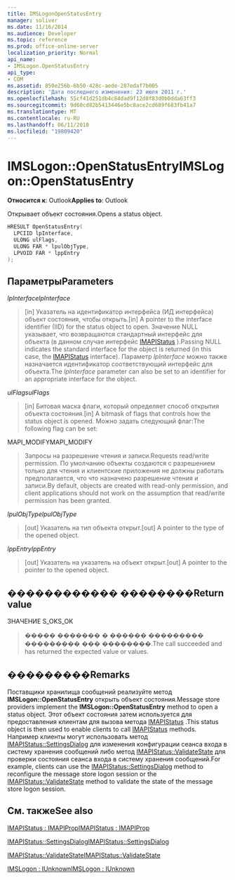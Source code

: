 ```yaml
---
title: IMSLogonOpenStatusEntry
manager: soliver
ms.date: 11/16/2014
ms.audience: Developer
ms.topic: reference
ms.prod: office-online-server
localization_priority: Normal
api_name:
- IMSLogon.OpenStatusEntry
api_type:
- COM
ms.assetid: 850e256b-6b50-428c-aede-287edaf7b005
description: 'Дата последнего изменения: 23 июля 2011 г.'
ms.openlocfilehash: 55cf41d251db4c84dad9f12d8f83d0b0dda63ff3
ms.sourcegitcommit: 9d60cd82b5413446e5bc8ace2cd689f683fb41a7
ms.translationtype: MT
ms.contentlocale: ru-RU
ms.lasthandoff: 06/11/2018
ms.locfileid: "19809420"
---
```

# <a name="imslogonopenstatusentry"></a><span data-ttu-id="bb4c3-103">IMSLogon::OpenStatusEntry</span><span class="sxs-lookup"><span data-stu-id="bb4c3-103">IMSLogon::OpenStatusEntry</span></span>

  
  
<span data-ttu-id="bb4c3-104">**Относится к**: Outlook</span><span class="sxs-lookup"><span data-stu-id="bb4c3-104">**Applies to**: Outlook</span></span> 
  
<span data-ttu-id="bb4c3-105">Открывает объект состояния.</span><span class="sxs-lookup"><span data-stu-id="bb4c3-105">Opens a status object.</span></span>
  
```cpp
HRESULT OpenStatusEntry(
  LPCIID lpInterface,
  ULONG ulFlags,
  ULONG FAR * lpulObjType,
  LPVOID FAR * lppEntry
);
```

## <a name="parameters"></a><span data-ttu-id="bb4c3-106">Параметры</span><span class="sxs-lookup"><span data-stu-id="bb4c3-106">Parameters</span></span>

 <span data-ttu-id="bb4c3-107">_lpInterface_</span><span class="sxs-lookup"><span data-stu-id="bb4c3-107">_lpInterface_</span></span>
  
> <span data-ttu-id="bb4c3-108">[in] Указатель на идентификатор интерфейса (ИД интерфейса) объект состояния, чтобы открыть.</span><span class="sxs-lookup"><span data-stu-id="bb4c3-108">[in] A pointer to the interface identifier (IID) for the status object to open.</span></span> <span data-ttu-id="bb4c3-109">Значение NULL указывает, что возвращаются стандартный интерфейс для объекта (в данном случае интерфейс [IMAPIStatus](imapistatusimapiprop.md) ).</span><span class="sxs-lookup"><span data-stu-id="bb4c3-109">Passing NULL indicates the standard interface for the object is returned (in this case, the [IMAPIStatus](imapistatusimapiprop.md) interface).</span></span> <span data-ttu-id="bb4c3-110">Параметр _lpInterface_ можно также назначается идентификатор соответствующий интерфейс для объекта.</span><span class="sxs-lookup"><span data-stu-id="bb4c3-110">The  _lpInterface_ parameter can also be set to an identifier for an appropriate interface for the object.</span></span> 
    
 <span data-ttu-id="bb4c3-111">_ulFlags_</span><span class="sxs-lookup"><span data-stu-id="bb4c3-111">_ulFlags_</span></span>
  
> <span data-ttu-id="bb4c3-112">[in] Битовая маска флаги, который определяет способ открытия объекта состояния.</span><span class="sxs-lookup"><span data-stu-id="bb4c3-112">[in] A bitmask of flags that controls how the status object is opened.</span></span> <span data-ttu-id="bb4c3-113">Можно задать следующий флаг:</span><span class="sxs-lookup"><span data-stu-id="bb4c3-113">The following flag can be set:</span></span>
    
<span data-ttu-id="bb4c3-114">MAPI_MODIFY</span><span class="sxs-lookup"><span data-stu-id="bb4c3-114">MAPI_MODIFY</span></span> 
  
> <span data-ttu-id="bb4c3-115">Запросы на разрешение чтения и записи.</span><span class="sxs-lookup"><span data-stu-id="bb4c3-115">Requests read/write permission.</span></span> <span data-ttu-id="bb4c3-116">По умолчанию объекты создаются с разрешением только для чтения и клиентские приложения не должны работать предполагается, что что назначено разрешение чтения и записи.</span><span class="sxs-lookup"><span data-stu-id="bb4c3-116">By default, objects are created with read-only permission, and client applications should not work on the assumption that read/write permission has been granted.</span></span> 
    
 <span data-ttu-id="bb4c3-117">_lpulObjType_</span><span class="sxs-lookup"><span data-stu-id="bb4c3-117">_lpulObjType_</span></span>
  
> <span data-ttu-id="bb4c3-118">[out] Указатель на тип объекта открыт.</span><span class="sxs-lookup"><span data-stu-id="bb4c3-118">[out] A pointer to the type of the opened object.</span></span>
    
 <span data-ttu-id="bb4c3-119">_lppEntry_</span><span class="sxs-lookup"><span data-stu-id="bb4c3-119">_lppEntry_</span></span>
  
> <span data-ttu-id="bb4c3-120">[out] Указатель на указатель на объект открыт.</span><span class="sxs-lookup"><span data-stu-id="bb4c3-120">[out] A pointer to the pointer to the opened object.</span></span>
    
## <a name="return-value"></a><span data-ttu-id="bb4c3-121">������������ ��������</span><span class="sxs-lookup"><span data-stu-id="bb4c3-121">Return value</span></span>

<span data-ttu-id="bb4c3-122">ЗНАЧЕНИЕ S_OK</span><span class="sxs-lookup"><span data-stu-id="bb4c3-122">S_OK</span></span> 
  
> <span data-ttu-id="bb4c3-123">����� ������� � ������ ��������� ��������� ��� ��������.</span><span class="sxs-lookup"><span data-stu-id="bb4c3-123">The call succeeded and has returned the expected value or values.</span></span>
    
## <a name="remarks"></a><span data-ttu-id="bb4c3-124">���������</span><span class="sxs-lookup"><span data-stu-id="bb4c3-124">Remarks</span></span>

<span data-ttu-id="bb4c3-125">Поставщики хранилища сообщений реализуйте метод **IMSLogon::OpenStatusEntry** открыть объект состояния.</span><span class="sxs-lookup"><span data-stu-id="bb4c3-125">Message store providers implement the **IMSLogon::OpenStatusEntry** method to open a status object.</span></span> <span data-ttu-id="bb4c3-126">Этот объект состояния затем используется для предоставления клиентам для вызова метода [IMAPIStatus](imapistatusimapiprop.md) .</span><span class="sxs-lookup"><span data-stu-id="bb4c3-126">This status object is then used to enable clients to call [IMAPIStatus](imapistatusimapiprop.md) methods.</span></span> <span data-ttu-id="bb4c3-127">Например клиенты могут использовать метод [IMAPIStatus::SettingsDialog](imapistatus-settingsdialog.md) для изменения конфигурации сеанса входа в систему хранения сообщений либо метод [IMAPIStatus::ValidateState](imapistatus-validatestate.md) для проверки состояния сеанса входа в систему хранения сообщений.</span><span class="sxs-lookup"><span data-stu-id="bb4c3-127">For example, clients can use the [IMAPIStatus::SettingsDialog](imapistatus-settingsdialog.md) method to reconfigure the message store logon session or the [IMAPIStatus::ValidateState](imapistatus-validatestate.md) method to validate the state of the message store logon session.</span></span> 
  
## <a name="see-also"></a><span data-ttu-id="bb4c3-128">См. также</span><span class="sxs-lookup"><span data-stu-id="bb4c3-128">See also</span></span>



[<span data-ttu-id="bb4c3-129">IMAPIStatus : IMAPIProp</span><span class="sxs-lookup"><span data-stu-id="bb4c3-129">IMAPIStatus : IMAPIProp</span></span>](imapistatusimapiprop.md)
  
[<span data-ttu-id="bb4c3-130">IMAPIStatus::SettingsDialog</span><span class="sxs-lookup"><span data-stu-id="bb4c3-130">IMAPIStatus::SettingsDialog</span></span>](imapistatus-settingsdialog.md)
  
[<span data-ttu-id="bb4c3-131">IMAPIStatus::ValidateState</span><span class="sxs-lookup"><span data-stu-id="bb4c3-131">IMAPIStatus::ValidateState</span></span>](imapistatus-validatestate.md)
  
[<span data-ttu-id="bb4c3-132">IMSLogon : IUnknown</span><span class="sxs-lookup"><span data-stu-id="bb4c3-132">IMSLogon : IUnknown</span></span>](imslogoniunknown.md)

